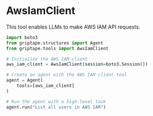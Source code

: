 # AwsIamClient

This tool enables LLMs to make AWS IAM API requests.

```python
import boto3
from griptape.structures import Agent
from griptape.tools import AwsIamClient

# Initialize the AWS IAM client
aws_iam_client = AwsIamClient(session=boto3.Session())

# Create an agent with the AWS IAM client tool
agent = Agent(
    tools=[aws_iam_client]
)

# Run the agent with a high-level task
agent.run("List all users in AWS IAM")
```
